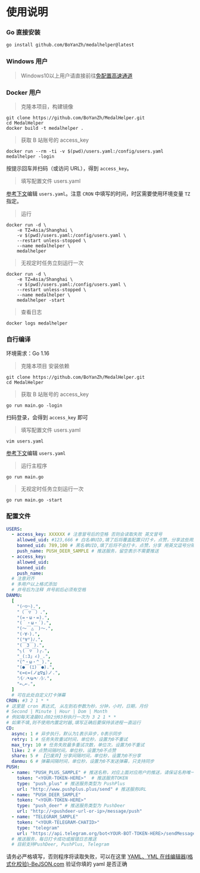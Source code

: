 # 使用说明

### Go 直接安装

```bash
go install github.com/BoYanZh/medalhelper@latest
```

### Windows 用户

> Windows10以上用户请直接前往[免配置高速通道](https://github.com/BoYanZh/MedalHelper/releases/tag/v1.4)

### Docker 用户

> 克隆本项目，构建镜像

```shell
git clone https://github.com/BoYanZh/MedalHelper.git
cd MedalHelper
docker build -t medalhelper .
```

> 获取 B 站账号的 access_key

```shell
docker run --rm -ti -v $(pwd)/users.yaml:/config/users.yaml medalhelper -login
```

按提示回车并扫码（或访问 URL），得到 `access_key`。

> 填写配置文件 users.yaml

[参考下文](#配置文件)编辑 `users.yaml`。注意 `CRON` 中填写的时间，时区需要使用环境变量 `TZ` 指定。

> 运行

```shell
docker run -d \
    -e TZ=Asia/Shanghai \
    -v $(pwd)/users.yaml:/config/users.yaml \
    --restart unless-stopped \
    --name medalhelper \
    medalhelper
```

> 无视定时任务立刻运行一次

```shell
docker run -d \
    -e TZ=Asia/Shanghai \
    -v $(pwd)/users.yaml:/config/users.yaml \
    --restart unless-stopped \
    --name medalhelper \
    medalhelper -start
```

> 查看日志

```shell
docker logs medalhelper
```

### 自行编译

环境需求：Go 1.16

> 克隆本项目 安装依赖

```shell
git clone https://github.com/BoYanZh/MedalHelper.git
cd MedalHelper
```

> 获取 B 站账号的 access_key

```shell
go run main.go -login
```
扫码登录，会得到 `access_key` 即可

> 填写配置文件 users.yaml

```shell
vim users.yaml
```
[参考下文](#配置文件)编辑 `users.yaml`

> 运行主程序

```shell
go run main.go
```

> 无视定时任务立刻运行一次

```shell
go run main.go -start
```

### 配置文件

```yaml
USERS:
  - access_key: XXXXXX # 注意冒号后的空格 否则会读取失败 英文冒号
    allowed_uid: #123,666 # 白名单UID,填了后将覆盖配置只打卡，点赞，分享这些用户的勋章 用英文逗号分隔 不填则不限制
    banned_uid: 789,100 # 黑名单UID,填了后将不会打卡，点赞，分享 用英文逗号分隔 不填则不限制
    push_name: PUSH_DEER_SAMPLE # 推送服务，留空表示不需要推送
  - access_key:
    allowed_uid:
    banned_uid:
    push_name:
  # 注意对齐
  # 多用户以上格式添加
  # 井号后为注释 井号前后必须有空格
DANMU:
  [
    "(⌒▽⌒).",
    "（￣▽￣）.",
    "(=・ω・=).",
    "(｀・ω・´).",
    "(〜￣△￣)〜.",
    "(･∀･).",
    "(°∀°)ﾉ.",
    "(￣3￣).",
    "╮(￣▽￣)╭.",
    "_(:3」∠)_.",
    "(^・ω・^ ).",
    "(●￣(ｴ)￣●).",
    "ε=ε=(ノ≧∇≦)ノ.",
    "⁄(⁄ ⁄•⁄ω⁄•⁄ ⁄)⁄.",
    "←◡←.",
  ]
  # 可在此处自定义打卡弹幕
CRON: #3 2 1 * *
# 这里是 cron 表达式, 从左到右参数为秒，分钟，小时，日期，月份
# Second | Minute | Hour | Dom | Month
# 例如每天凌晨01点02分03秒执行一次为 3 2 1 * *
# 如果不填,则不使用内置定时器,填写正确后要保持该进程一直运行
CD:
  async: 1 # 异步执行，默认为1表示异步，0表示同步
  retry: 1 # 任务失败重试时间，单位秒，设置为0不重试
  max_try: 10 # 任务失败最多重试次数，单位次，设置为0不重试
  like: 2 # 点赞间隔时间，单位秒，设置为0不点赞
  share: 5 # 【已废弃】分享间隔时间，单位秒，设置为0不分享
  danmu: 6 # 弹幕间隔时间，单位秒，设置为0不发送弹幕，只支持同步
PUSH:
  - name: "PUSH_PLUS_SAMPLE" # 推送名称，对应上面对应用户的推送，请保证名称唯一
    token: "<YOUR-TOKEN-HERE>"  # 推送服务TOKEN
    type: "push_plus" # 推送服务类型为 PushPlus
    url: "http://www.pushplus.plus/send" # 推送服务URL
  - name: "PUSH_DEER_SAMPLE" 
    token: "<YOUR-TOKEN-HERE>" 
    type: "push_deer" # 推送服务类型为 PushDeer
    url: "http://<pushdeer-url-or-ip>/message/push" 
  - name: "TELEGRAM_SAMPLE"
    token: "<YOUR-TELEGRAM-CHATID>"
    type: "telegram"
    url: "https://api.telegram.org/bot<YOUR-BOT-TOKEN-HERE>/sendMessage"
  # 推送服务，每日打卡成功或报错日志推送
  # 目前支持PushDeer, PushPlus, Telegram
```

请务必严格填写，否则程序将读取失败，可以在这里 [YAML、YML 在线编辑器(格式化校验)-BeJSON.com](https://www.bejson.com/validators/yaml_editor/) 验证你填的 yaml 是否正确
